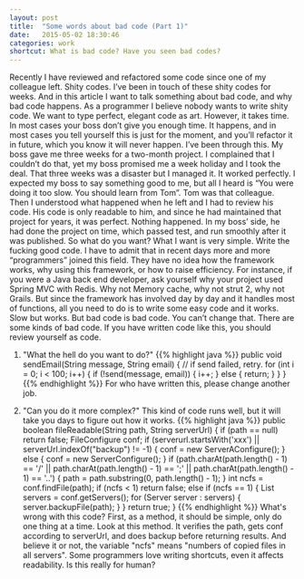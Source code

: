 ```yaml
---
layout: post
title:  "Some words about bad code (Part 1)"
date:   2015-05-02 18:30:46
categories: work
shortcut: What is bad code? Have you seen bad codes?
---
```

Recently I have reviewed and refactored some code since one of my colleague left. Shity codes. I’ve been in touch of these shity codes for weeks. And in this article I want to talk something about bad code, and why bad code happens.
As a programmer I believe nobody wants to write shity code. We want to type perfect, elegant code as art. However, it takes time. In most cases your boss don’t give you enough time. It happens, and in most cases you tell yourself this is just for the moment, and you’ll refactor it in future, which you know it will never happen. 
I’ve been through this. My boss gave me three weeks for a two-month project. I complained that I couldn’t do that, yet my boss promised me a week holiday and I took the deal. That three weeks was a disaster but I managed it. It worked perfectly. I expected my boss to say something good to me, but all I heard is “You were doing it too slow. You should learn from Tom”. Tom was that colleague. 
Then I understood what happened when he left and I had to review his code. His code is only readable to him, and since he had maintained that project for years, it was perfect. Nothing happened. In my boss’ side, he had done the project on time, which passed test, and run smoothly after it was published. So what do you want? 
What I want is very simple. Write the fucking good code.
I have to admit that in recent days more and more “programmers” joined this field. They have no idea how the framework works, why using this framework, or how to raise efficiency. For instance, if you were a Java back end developer, ask yourself why your project used Spring MVC with Redis. Why not Memory cache, why not strut 2, why not Grails. But since the framework has involved day by day and it handles most of functions, all you need to do is to write some easy code and it works. Slow but works.
But bad code is bad code. You can’t change that. 
There are some kinds of bad code. If you have written code like this, you should review yourself as code.
1. "What the hell do you want to do?"
{{% highlight java %}}
	public void sendEmail(String message, String email) {
		// if send failed, retry.
		for (int i = 0; i < 100; i++) {
			if (!send(message, email)) {
				i++;
			} else {
				return;
			}
		}
	}
{{% endhighlight %}}
For who have written this, please change another job.

2. "Can you do it more complex?"
This kind of code runs well, but it will take you days to figure out how it works.
{{% highlight java %}}
	public boolean fileReadable(String path, String serverUrl) {
		if (path == null) return false;
		FileConfigure conf;
		if (serverurl.startsWith('xxx') || serverUrl.indexOf("backup") != -1) {
			conf = new ServerAConfigure();
		} else {
			conf = new ServerConfigure();
		}
		if (path.charAt(path.length() - 1) == '/' || path.charAt(path.length() - 1) == ';' || path.charAt(path.length() - 1) == '..') {
			path = path.substring(0, path.length() - 1);
		}
		int ncfs = conf.findFile(path);
		if (ncfs < 1) return false;
		else if (ncfs == 1) {
			List<Server> servers = conf.getServers();
			for (Server server : servers) {
				server.backupFile(path);
			}
		}
		return true;
	}
{{% endhighlight %}}
What's wrong with this code? First, as a method, it should be simple, only do one thing at a time. Look at this method. It verifies the path, gets conf according to serverUrl, and does backup before returning results. And believe it or not, the variable "ncfs" means "numbers of copied files in all servers". Some programmers love writing shortcuts, even it affects readability. Is this really for human? 
